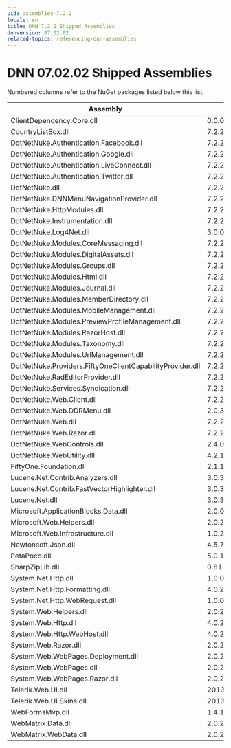 ```yaml
---
uid: assemblies-7.2.2
locale: en
title: DNN 7.2.2 Shipped Assemblies
dnnversion: 07.02.02
related-topics: referencing-dnn-assemblies
---
```


# DNN 07.02.02 Shipped Assemblies

Numbered columns refer to the NuGet packages listed below this list.

|**Assembly**|**Version**|
|---|---|
|ClientDependency.Core.dll|0.0.0.0|
|CountryListBox.dll|7.2.2.303|
|DotNetNuke.Authentication.Facebook.dll|7.2.2.303|
|DotNetNuke.Authentication.Google.dll|7.2.2.303|
|DotNetNuke.Authentication.LiveConnect.dll|7.2.2.303|
|DotNetNuke.Authentication.Twitter.dll|7.2.2.303|
|DotNetNuke.dll|7.2.2.303|
|DotNetNuke.DNNMenuNavigationProvider.dll|7.2.2.303|
|DotNetNuke.HttpModules.dll|7.2.2.303|
|DotNetNuke.Instrumentation.dll|7.2.2.303|
|DotNetNuke.Log4Net.dll|3.0.0.0|
|DotNetNuke.Modules.CoreMessaging.dll|7.2.2.303|
|DotNetNuke.Modules.DigitalAssets.dll|7.2.2.303|
|DotNetNuke.Modules.Groups.dll|7.2.2.303|
|DotNetNuke.Modules.Html.dll|7.2.2.303|
|DotNetNuke.Modules.Journal.dll|7.2.2.303|
|DotNetNuke.Modules.MemberDirectory.dll|7.2.2.303|
|DotNetNuke.Modules.MobileManagement.dll|7.2.2.303|
|DotNetNuke.Modules.PreviewProfileManagement.dll|7.2.2.303|
|DotNetNuke.Modules.RazorHost.dll|7.2.2.303|
|DotNetNuke.Modules.Taxonomy.dll|7.2.2.303|
|DotNetNuke.Modules.UrlManagement.dll|7.2.2.303|
|DotNetNuke.Providers.FiftyOneClientCapabilityProvider.dll|7.2.2.303|
|DotNetNuke.RadEditorProvider.dll|7.2.2.303|
|DotNetNuke.Services.Syndication.dll|7.2.2.303|
|DotNetNuke.Web.Client.dll|7.2.2.303|
|DotNetNuke.Web.DDRMenu.dll|2.0.3.0|
|DotNetNuke.Web.dll|7.2.2.303|
|DotNetNuke.Web.Razor.dll|7.2.2.303|
|DotNetNuke.WebControls.dll|2.4.0.598|
|DotNetNuke.WebUtility.dll|4.2.1.783|
|FiftyOne.Foundation.dll|2.1.19.4|
|Lucene.Net.Contrib.Analyzers.dll|3.0.3|
|Lucene.Net.Contrib.FastVectorHighlighter.dll|3.0.3|
|Lucene.Net.dll|3.0.3.0|
|Microsoft.ApplicationBlocks.Data.dll|2.0.0.0|
|Microsoft.Web.Helpers.dll|2.0.20710.0|
|Microsoft.Web.Infrastructure.dll|1.0.20105.407|
|Newtonsoft.Json.dll|4.5.7.15008|
|PetaPoco.dll|5.0.1.17400|
|SharpZipLib.dll|0.81.0.1407|
|System.Net.Http.dll|1.0.0.0|
|System.Net.Http.Formatting.dll|4.0.20710.0|
|System.Net.Http.WebRequest.dll|1.0.0.0|
|System.Web.Helpers.dll|2.0.20126.16343|
|System.Web.Http.dll|4.0.20710.0|
|System.Web.Http.WebHost.dll|4.0.20710.0|
|System.Web.Razor.dll|2.0.20126.16343|
|System.Web.WebPages.Deployment.dll|2.0.20710.0|
|System.Web.WebPages.dll|2.0.20710.0|
|System.Web.WebPages.Razor.dll|2.0.20126.16343|
|Telerik.Web.UI.dll|2013.2.717.40|
|Telerik.Web.UI.Skins.dll|2013.2.717.40|
|WebFormsMvp.dll|1.4.1.0|
|WebMatrix.Data.dll|2.0.20126.16343|
|WebMatrix.WebData.dll|2.0.20126.16343|

